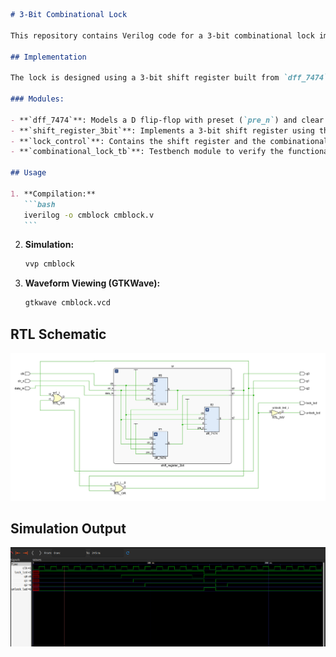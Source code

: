 ````markdown
# 3-Bit Combinational Lock

This repository contains Verilog code for a 3-bit combinational lock implemented using D flip-flops and a simple logic gate. The lock unlocks when a specific 3-bit sequence (011) is entered. The lock status is indicated by `lock_led` (1 for locked, 0 for unlocked) and `unlock_led` (inverse of `lock_led`).

## Implementation

The lock is designed using a 3-bit shift register built from `dff_7474` modules (representing a D flip-flop with preset and clear). The output of the shift register is fed into a combinational logic circuit that checks for the unlock sequence.

### Modules:

- **`dff_7474`**: Models a D flip-flop with preset (`pre_n`) and clear (`clr_n`) inputs.
- **`shift_register_3bit`**: Implements a 3-bit shift register using three `dff_7474` instances.
- **`lock_control`**: Contains the shift register and the combinational logic to determine the lock state.
- **`combinational_lock_tb`**: Testbench module to verify the functionality of the lock.

## Usage

1. **Compilation:**
   ```bash
   iverilog -o cmblock cmblock.v
   ```
````

2. **Simulation:**

   ```bash
   vvp cmblock
   ```

3. **Waveform Viewing (GTKWave):**
   ```bash
   gtkwave cmblock.vcd
   ```

## RTL Schematic

![RTL Schematics generated using Xilinx Vivado](RTLSchematics.jpg)

## Simulation Output

![Simulation Output from GTKWave](SimulationOutput.png)
